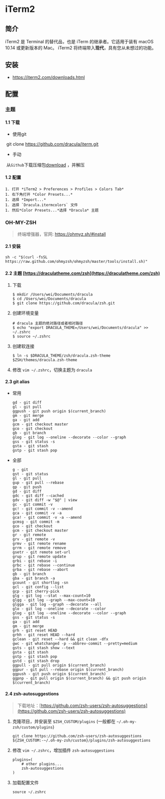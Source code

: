 



# iTerm2



## 简介

iTerm2 是 Terminal 的替代品，也是 iTerm 的继承者。它适用于装有 macOS 10.14 或更新版本的 Mac。 iTerm2 将终端带入**现代**，具有您从未想过的功能。



## 安装

- https://iterm2.com/downloads.html



## 配置

### 主题

#### 1.1 下载

- 使用git

​	git clone https://github.com/dracula/iterm.git

- 手动

​	从`Github`下载压缩包[download](https://github.com/dracula/iterm/archive/master.zip) ，并解压



#### 1.2 配置

	1. 打开 *iTerm2 > Preferences > Profiles > Colors Tab*
	1. 右下角打开 *Color Presets...*
	1. 选择 *Import...* 
	1. 选择 `Dracula.itermcolors` 文件
	1. 然后*Color Presets...*选择 *Dracula* 主题



### OH-MY-ZSH

> 终端增强器，官网: https://ohmyz.sh/#install

#### 2.1 安装

```shell
sh -c "$(curl -fsSL https://raw.github.com/ohmyzsh/ohmyzsh/master/tools/install.sh)"
```



#### 2.2 主题 [https://draculatheme.com/zsh](https://draculatheme.com/zsh)

1. 下载

   ```shell
   $ mkdir /Users/wei/Documents/dracula
   $ cd /Users/wei/Documents/dracula
   $ git clone https://github.com/dracula/zsh.git
   ```

   

2. 创建环境变量

   ```shell
   # dracula 主题的绝对路径或者相对路径
   $ echo "export DRACULA_THEME=/Users/wei/Documents/dracula" >> ~/.zshrc
   $ source ~/.zshrc
   ```

3. 创建软连接

   ```shell
   $ ln -s $DRACULA_THEME/zsh/dracula.zsh-theme $ZSH/themes/dracula.zsh-theme
   ```

4. 修改 `vim ~/.zshrc`，切换主题为 `dracula`



#### 2.3 git alias

- 常用

  ```shell
  gd - git diff
  gl - git pull
  ggpush - git push origin $(current_branch)
  gm - git merge
  ga - git add
  gcm - git checkout master
  gco - git checkout
  gb - git branch
  glog - git log --oneline --decorate --color --graph
  gss - git status -s
  gsta - git stash
  gstp - git stash pop
  ```

  

- 全部

  ```shell
  g - git
  gst - git status
  gl - git pull
  gup - git pull --rebase
  gp - git push
  gd - git diff
  gdc - git diff --cached
  gdv - git diff -w "$@" | view
  gc - git commit -v
  gc! - git commit -v --amend
  gca - git commit -v -a
  gca! - git commit -v -a --amend
  gcmsg - git commit -m
  gco - git checkout
  gcm - git checkout master
  gr - git remote
  grv - git remote -v
  grmv - git remote rename
  grrm - git remote remove
  gsetr - git remote set-url
  grup - git remote update
  grbi - git rebase -i
  grbc - git rebase --continue
  grba - git rebase --abort
  gb - git branch
  gba - git branch -a
  gcount - git shortlog -sn
  gcl - git config --list
  gcp - git cherry-pick
  glg - git log --stat --max-count=10
  glgg - git log --graph --max-count=10
  glgga - git log --graph --decorate --all
  glo - git log --oneline --decorate --color
  glog - git log --oneline --decorate --color --graph
  gss - git status -s
  ga - git add
  gm - git merge
  grh - git reset HEAD
  grhh - git reset HEAD --hard
  gclean - git reset --hard && git clean -dfx
  gwc - git whatchanged -p --abbrev-commit --pretty=medium
  gsts - git stash show --text
  gsta - git stash
  gstp - git stash pop
  gstd - git stash drop
  ggpull - git pull origin $(current_branch)
  ggpur - git pull --rebase origin $(current_branch)
  ggpush - git push origin $(current_branch)
  ggpnp - git pull origin $(current_branch) && git push origin $(current_branch)
  ```

  



#### 2.4 zsh-autosuggestions

> 下载地址：[https://github.com/zsh-users/zsh-autosuggestions](https://github.com/zsh-users/zsh-autosuggestions)

1. 克隆项目，并安装至 `$ZSH_CUSTOM/plugins` (一般都在 `~/.oh-my-zsh/custom/plugins`)

   ```shell
   git clone https://github.com/zsh-users/zsh-autosuggestions ${ZSH_CUSTOM:-~/.oh-my-zsh/custom}/plugins/zsh-autosuggestions
   ```

   

2. 修改 `vim ~/.zshrc`，增加插件 `zsh-autosuggestions`

   ```shell
   plugins=( 
       # other plugins...
       zsh-autosuggestions
   )
   ```

   

3. 加载配置文件

   ```shell
   source ~/.zshrc
   ```

   

